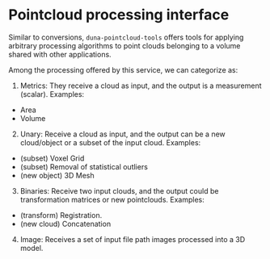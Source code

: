 # Pointcloud processing interface

Similar to conversions, `duna-pointcloud-tools` offers tools for applying arbitrary processing algorithms to point clouds belonging to a volume shared with other applications.

Among the processing offered by this service, we can categorize as:

1. Metrics: They receive a cloud as input, and the output is a measurement (scalar). Examples:
  - Area
  - Volume

2. Unary: Receive a cloud as input, and the output can be a new cloud/object or a subset of the input cloud. Examples:
  - (subset) Voxel Grid
  - (subset) Removal of statistical outliers
  - (new object) 3D Mesh

3. Binaries: Receive two input clouds, and the output could be transformation matrices or new pointclouds. Examples:
  - (transform) Registration.
  - (new cloud) Concatenation

4. Image: Receives a set of input file path images processed into a 3D model.  